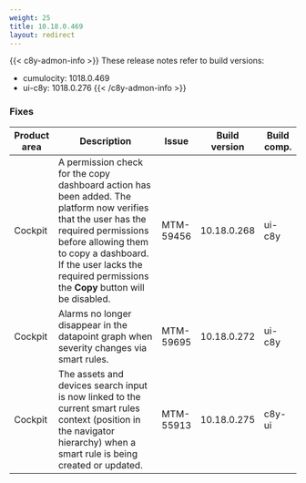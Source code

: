 ```yaml
---
weight: 25
title: 10.18.0.469
layout: redirect
---
```


{{< c8y-admon-info >}}
These release notes refer to build versions:
- cumulocity: 1018.0.469
- ui-c8y: 1018.0.276
{{< /c8y-admon-info >}}

### Fixes

<table>
<colgroup>
<col style="width: 15%;">
<col style="width:50%;">
<col style="width: 10%;">
<col style="width: 12%;">
<col style="width: 13%;">
</colgroup>
<thead><tr>
<th>
Product area</th>
<th>
Description</th>
<th>
Issue</th>
<th>
Build version</th>
<th>Build comp.</th>
</tr>
</thead><tbody>

<tr>
<td>Cockpit</td>
<td>A permission check for the copy dashboard action has been added. The platform now verifies that the user has the required permissions before allowing them to copy a dashboard. If the user lacks the required permissions the <b>Copy</b> button will be disabled.</td>
<td>MTM-59456</td>
<td>10.18.0.268</td>
<td>ui-c8y</td>
</tr>

<tr>
<td>Cockpit</td>
<td>Alarms no longer disappear in the datapoint graph when severity changes via smart rules.</td>
<td>MTM-59695</td>
<td>10.18.0.272</td>
<td>ui-c8y</td>
</tr>

<tr>
<td>Cockpit</td>
<td>The assets and devices search input is now linked to the current smart rules context (position in the navigator hierarchy) when a smart rule is being created or updated.</td>
<td>MTM-55913</td>
<td>10.18.0.275</td>
<td>c8y-ui</td>
</tr>

</tbody></table>
